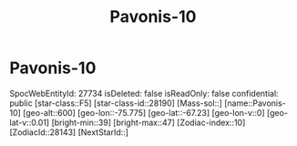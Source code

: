 ﻿---
title: "Pavonis-10"
location: [-67.23,-75.775,600]
type: Station
tags:
- astro/Star

---

# Pavonis-10

SpocWebEntityId: 27734
isDeleted: false
isReadOnly: false
confidential: public
[star-class::F5]
[star-class-id::28190]
[Mass-sol::]
[name::Pavonis-10]
[geo-alt::600]
[geo-lon::-75.775]
[geo-lat::-67.23]
[geo-lon-v::0]
[geo-lat-v::0.01]
[bright-min::39]
[bright-max::47]
[Zodiac-index::10]
[ZodiacId::28143]
[NextStarId::]

